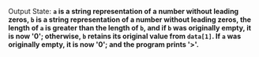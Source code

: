 Output State: **`a` is a string representation of a number without leading zeros, `b` is a string representation of a number without leading zeros, the length of `a` is greater than the length of `b`, and if `b` was originally empty, it is now '0'; otherwise, `b` retains its original value from `data[1]`. If `a` was originally empty, it is now '0'; and the program prints '>'.**